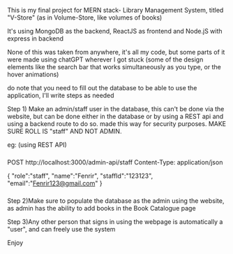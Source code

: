 This is my final project for MERN stack- Library Management System, titled "V-Store" (as in Volume-Store, like volumes of books)

It's using MongoDB as the backend, ReactJS as frontend and Node.jS with express in backend

None of this was taken from anywhere, it's all my code, but some parts of it were made using chatGPT wherever I got stuck (some of the design elements like the search bar that works simultaneously as you type, or the hover animations)

do note that you need to fill out the database to be able to use the application, I'll write steps as needed

Step 1) Make an admin/staff user in the database, this can't be done via the website, but can be done either in the database or by using a REST api and using a backend route to do so. made this way for security purposes. MAKE SURE ROLL IS "staff" AND NOT ADMIN.

eg: (using REST API)

###

POST http://localhost:3000/admin-api/staff 
Content-Type: application/json

{
    "role":"staff",
    "name":"Fenrir",
    "staffId":"123123",
    "email":"Fenrir123@gmail.com"
}

###

Step 2)Make sure to populate the database as the admin using the website, as admin has the ability to add books in the Book Catalogue page

Step 3)Any other person that signs in using the webpage is automatically a "user", and can freely use the system

Enjoy
